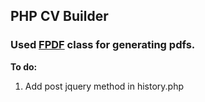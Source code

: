 ## PHP CV Builder
### Used [FPDF](http://fpdf.org/) class for generating pdfs.
**To do:**
1. Add post jquery method in history.php
